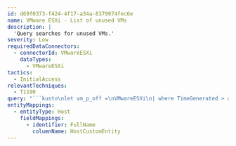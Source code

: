 ```yaml
---
id: d69f0373-f424-4f17-a34a-8379974fec6e
name: VMware ESXi - List of unused VMs
description: |
  'Query searches for unused VMs.'
severity: Low
requiredDataConnectors:
  - connectorId: VMwareESXi
    dataTypes:
      - VMwareESXi
tactics:
  - InitialAccess
relevantTechniques:
  - T1190
query: "```kusto\nlet vm_p_off =\nVMwareESXi\n| where TimeGenerated > ago(30d)\n| where SyslogMessage has ('VmPoweredOffEvent')\n| extend DstHostname = extract(@'\\[\\d+\\]\\s+\\[(.*?)\\s+on', 1, SyslogMessage)\n| summarize LastPowerOffTime=max(TimeGenerated) by DstHostname\n| where datetime_diff('day', datetime(now), LastPowerOffTime) >= 20; \nlet vm_p_on =\nVMwareESXi\n| where TimeGenerated > ago(30d)\n| where SyslogMessage has ('VmPoweredOnEvent')\n| extend DstHostname = extract(@'\\[\\d+\\]\\s+\\[(.*?)\\s+on', 1, SyslogMessage)\n| summarize LastPowerOnTime=max(TimeGenerated) by DstHostname\n| where datetime_diff('day',datetime(now),LastPowerOnTime) >= 20;\nlet off_vms =\nvm_p_on\n| join (vm_p_off) on DstHostname\n| where LastPowerOffTime > LastPowerOnTime\n| summarize p_off_vm = makeset(DstHostname)\n| extend k=1;\nlet p_on_vms =\nVMwareESXi\n| where TimeGenerated between (ago(24h) .. datetime(now))\n| where SyslogMessage has ('VmPoweredOnEvent')\n| extend DstHostname = extract(@'\\[\\d+\\]\\s+\\[(.*?)\\s+on', 1, SyslogMessage)\n| extend k=1\n| join (off_vms) on k\n| where p_off_vm !has DstHostname\n| summarize rec_p_on = makeset(DstHostname)\n| extend k=1;\nVMwareESXi\n| where TimeGenerated between (ago(24h) .. datetime(now))\n| where SyslogMessage has ('VmPoweredOnEvent')\n| extend DstHostname = extract(@'\\[\\d+\\]\\s+\\[(.*?)\\s+on', 1, SyslogMessage)\n| extend k=1\n| join (p_on_vms) on k\n| where  rec_p_on !has DstHostname\n| extend HostCustomEntity = DstHostname\n```"
entityMappings:
  - entityType: Host
    fieldMappings:
      - identifier: FullName
        columnName: HostCustomEntity
---
```


